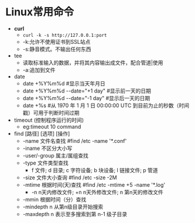 # Linux常用命令
- **curl**
   - `curl -k -s http://127.0.0.1:port`
   - -k:允许不使用证书到SSL站点
   - -s:静音模式。不输出任何东西
- tee
   - 读取标准输入的数据，并将其内容输出成文件，配合管道|使用
   - -a:追加到文件
- date
   - date +%Y%m%d  #显示当天年月日
   - date +%Y%m%d --date="+1 day"  #显示前一天的日期
   - date +%Y%m%d --date="-1 day"  #显示后一天的日期
   - date +%s  #从 1970 年 1 月 1 日 00:00:00 UTC 到目前为止的秒数（时间戳）可用于判断时间过期
- timeout (控制程序运行的时间)
   - eg:timeout 10 command
- find [路径] [选项] [操作]
   - -name 文件名查找  #find /etc -name '*.conf'
   - -iname 不区分大小写
   - -user/-group 属主/属组查找
   - -type 文件类型查找
      - f 文件; d 目录; c 字符设备; b 块设备; l 链接文件; p 管道
   - -size 文件大小查询  #find /etc -size -2M
   - -mtime 根据时间(天)查找   #find /etc -mtime +5 -name '*.log'
      - -n n天内修改文件; +n n天外修改文件; n 第n天的修改文件
   - -mmin 根据时间（分）查找
   - -mindepth n 从第n级目录开始搜索
   - -maxdepth n 表示至多搜索到第 n-1 级子目录
      

